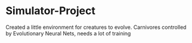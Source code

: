# Simulator-Project
 Created a little environment for creatures to evolve. Carnivores controlled by Evolutionary Neural Nets, needs a lot of training
